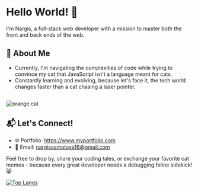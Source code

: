 # Hello World! 👋

I'm Nargis, a full-stack web developer with a mission to master both the front and back ends of the web.

## 🚀 About Me
  - Currently, I'm navigating the complexities of code while trying to convince my cat that JavaScript isn't a language meant for cats.
  - Constantly learning and evolving, because let's face it, the tech world changes faster than a cat chasing a laser pointer.
##
  ![orange cat](https://github.com/Nargissamatova/Nargissamatova/assets/82582126/fd796887-f5a2-433a-bb3f-a3d2ca806a36)


## 📬 Let's Connect!
- 🌐 Portfolio: https://www.myportfolio.com
- 📧 Email: nargissamatova16@gmail.com

Feel free to drop by, share your coding tales, or exchange your favorite cat memes - because every great developer needs a debugging feline sidekick! 😸
  
[![Top Langs](https://github-readme-stats.vercel.app/api/top-langs/?username=Nargissamatova&layout=donut)](https://github.com/Nargissamatova/github-readme-stats)

